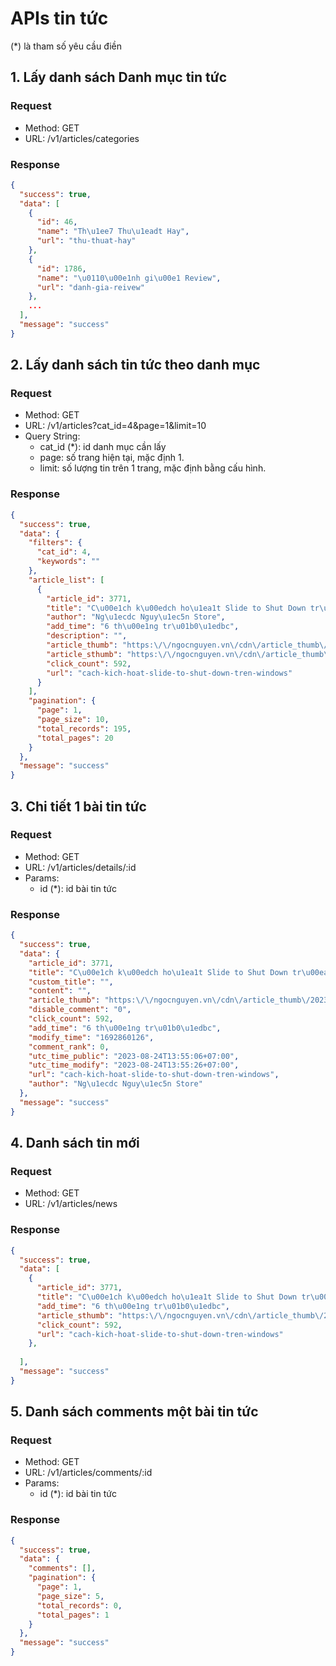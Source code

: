 # APIs tin tức

(*) là tham số yêu cầu điền

## 1. Lấy danh sách Danh mục tin tức

### Request

- Method:  GET 
- URL: /v1/articles/categories


### Response

```json
{
  "success": true,
  "data": [
    {
      "id": 46,
      "name": "Th\u1ee7 Thu\u1eadt Hay",
      "url": "thu-thuat-hay"
    },
    {
      "id": 1786,
      "name": "\u0110\u00e1nh gi\u00e1 Review",
      "url": "danh-gia-reivew"
    },
    ...
  ],
  "message": "success"
}
```

## 2. Lấy danh sách tin tức theo danh mục

### Request

- Method:  GET 
- URL: /v1/articles?cat_id=4&page=1&limit=10
- Query String: 
    - cat_id (*): id danh mục cần lấy
    - page: số trang hiện tại, mặc định 1.
    - limit: số lượng tin trên 1 trang, mặc định bằng cấu hình.


### Response

```json
{
  "success": true,
  "data": {
    "filters": {
      "cat_id": 4,
      "keywords": ""
    },
    "article_list": [
      {
        "article_id": 3771,
        "title": "C\u00e1ch k\u00edch ho\u1ea1t Slide to Shut Down tr\u00ean Windows",
        "author": "Ng\u1ecdc Nguy\u1ec5n Store",
        "add_time": "6 th\u00e1ng tr\u01b0\u1edbc",
        "description": "",
        "article_thumb": "https:\/\/ngocnguyen.vn\/cdn\/article_thumb\/202308\/cach-kich-hoat-slide-to-shut-down-tren-windows-thumb-1692860106.jpg",
        "article_sthumb": "https:\/\/ngocnguyen.vn\/cdn\/article_thumb\/202308\/cach-kich-hoat-slide-to-shut-down-tren-windows-sthumb-1692860106.jpg",
        "click_count": 592,
        "url": "cach-kich-hoat-slide-to-shut-down-tren-windows"
      }
    ],
    "pagination": {
      "page": 1,
      "page_size": 10,
      "total_records": 195,
      "total_pages": 20
    }
  },
  "message": "success"
}
```



## 3. Chi tiết 1 bài tin tức

### Request

- Method:  GET 
- URL: /v1/articles/details/:id
- Params: 
    - id (*): id bài tin tức


### Response

```json
{
  "success": true,
  "data": {
    "article_id": 3771,
    "title": "C\u00e1ch k\u00edch ho\u1ea1t Slide to Shut Down tr\u00ean Windows",
    "custom_title": "",
    "content": "",
    "article_thumb": "https:\/\/ngocnguyen.vn\/cdn\/article_thumb\/202308\/cach-kich-hoat-slide-to-shut-down-tren-windows-thumb-1692860106.jpg",
    "disable_comment": "0",
    "click_count": 592,
    "add_time": "6 th\u00e1ng tr\u01b0\u1edbc",
    "modify_time": "1692860126",
    "comment_rank": 0,
    "utc_time_public": "2023-08-24T13:55:06+07:00",
    "utc_time_modify": "2023-08-24T13:55:26+07:00",
    "url": "cach-kich-hoat-slide-to-shut-down-tren-windows",
    "author": "Ng\u1ecdc Nguy\u1ec5n Store"
  },
  "message": "success"
}
```


## 4. Danh sách tin mới

### Request

- Method:  GET 
- URL: /v1/articles/news

### Response

```json
{
  "success": true,
  "data": [
    {
      "article_id": 3771,
      "title": "C\u00e1ch k\u00edch ho\u1ea1t Slide to Shut Down tr\u00ean Windows",
      "add_time": "6 th\u00e1ng tr\u01b0\u1edbc",
      "article_sthumb": "https:\/\/ngocnguyen.vn\/cdn\/article_thumb\/202308\/cach-kich-hoat-slide-to-shut-down-tren-windows-sthumb-1692860106.jpg",
      "click_count": 592,
      "url": "cach-kich-hoat-slide-to-shut-down-tren-windows"
    },
    
  ],
  "message": "success"
}
```


## 5. Danh sách comments một bài tin tức

### Request

- Method:  GET 
- URL: /v1/articles/comments/:id
- Params: 
    - id (*): id bài tin tức
    
### Response


```json
{
  "success": true,
  "data": {
    "comments": [],
    "pagination": {
      "page": 1,
      "page_size": 5,
      "total_records": 0,
      "total_pages": 1
    }
  },
  "message": "success"
}
```